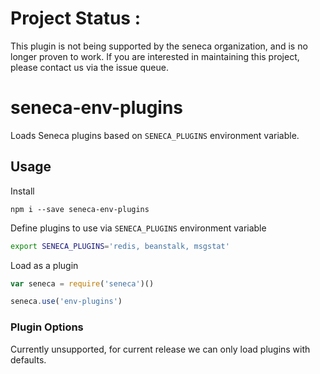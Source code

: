 # Project Status :
This plugin is not being supported by the seneca organization,  and is no longer proven to work.
If you are interested in maintaining this project, please contact us via the issue queue.
# seneca-env-plugins

Loads Seneca plugins based on `SENECA_PLUGINS` environment variable.

## Usage

Install

```
npm i --save seneca-env-plugins
```

Define plugins to use via `SENECA_PLUGINS` environment variable

```sh
export SENECA_PLUGINS='redis, beanstalk, msgstat'
```

Load as a plugin

```js
var seneca = require('seneca')()

seneca.use('env-plugins')
```

### Plugin Options

Currently unsupported, for current release we can only load plugins with defaults.